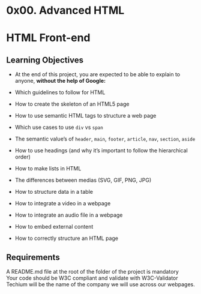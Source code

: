 # 0x00. Advanced HTML  

# HTML Front-end  

## Learning Objectives

- At the end of this project, you are expected to be able to explain to anyone, <b>without the help of Google:</b>

- Which guidelines to follow for HTML  
- How to create the skeleton of an HTML5 page  
- How to use semantic HTML tags to structure a web page  
- Which use cases to use `div` vs `span`  
- The semantic value’s of `header`, `main`, `footer`, `article`, `nav`, `section`, `aside`  
- How to use headings (and why it’s important to follow the hierarchical order)  
- How to make lists in HTML  
- The differences between medias (SVG, GIF, PNG, JPG)  
- How to structure data in a table  
- How to integrate a video in a webpage  
- How to integrate an audio file in a webpage  
- How to embed external content  
- How to correctly structure an HTML page  

## Requirements  
A README.md file at the root of the folder of the project is mandatory  
Your code should be W3C compliant and validate with W3C-Validator  
Techium will be the name of the company we will use across our webpages.  
